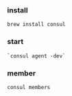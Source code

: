 ### install
   `brew install consul`

### start
    `consul agent -dev`   
    
### member
   `consul members`
